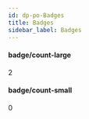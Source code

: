 ```yaml
---
id: dp-po-Badges
title: Badges
sidebar_label: Badges
---
```


<h4>badge/count-large</h4>
<span class="dp-po-Badge Badge--large Badge--danger">2</span>

<h4>badge/count-small</h4>
<span class="dp-po-Badge Badge--small Badge--brand-primary">0</span>